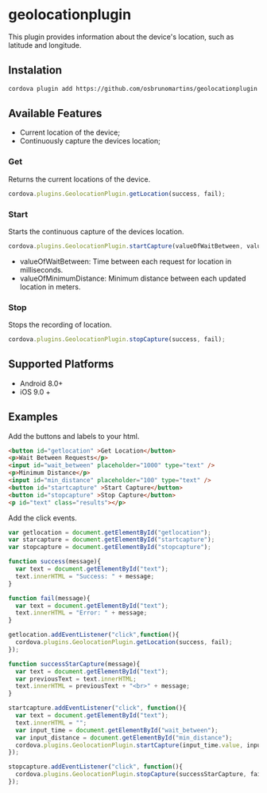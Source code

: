 # geolocationplugin
This plugin provides information about the device's location, such as latitude and longitude.

## Instalation

```sh
cordova plugin add https://github.com/osbrunomartins/geolocationplugin.git
```

## Available Features
- Current location of the device;
- Continuously capture the devices location;

### Get
Returns the current locations of the device.
```javascript
cordova.plugins.GeolocationPlugin.getLocation(success, fail);
```

### Start
Starts the continuous capture of the devices location.
```javascript
cordova.plugins.GeolocationPlugin.startCapture(valueOfWaitBetween, valueOfMinimumDistance, success, fail);
```

- valueOfWaitBetween: Time between each request for location in milliseconds.
- valueOfMinimumDistance: Minimum distance between each updated location in meters.

### Stop
Stops the recording of location.
```javascript
cordova.plugins.GeolocationPlugin.stopCapture(success, fail);
```

## Supported Platforms
- Android 8.0+
- iOS 9.0 +

## Examples
Add the buttons and labels to your html.

```html
<button id="getlocation" >Get Location</button>
<p>Wait Between Requests</p>
<input id="wait_between" placeholder="1000" type="text" />
<p>Minimum Distance</p>
<input id="min_distance" placeholder="100" type="text" />
<button id="startcapture" >Start Capture</button>
<button id="stopcapture" >Stop Capture</button>
<p id="text" class="results"></p>
```

Add the click events.

```javascript
var getlocation = document.getElementById("getlocation");
var starcapture = document.getElementById("startcapture");
var stopcapture = document.getElementById("stopcapture");

function success(message){
  var text = document.getElementById("text");
  text.innerHTML = "Success: " + message;
}

function fail(message){
  var text = document.getElementById("text");
  text.innerHTML = "Error: " + message;
}

getlocation.addEventListener("click",function(){
  cordova.plugins.GeolocationPlugin.getLocation(success, fail);
});

function successStarCapture(message){
  var text = document.getElementById("text");
  var previousText = text.innerHTML;
  text.innerHTML = previousText + "<br>" + message;
}

startcapture.addEventListener("click", function(){
  var text = document.getElementById("text");
  text.innerHTML = "";
  var input_time = document.getElementById("wait_between");
  var input_distance = document.getElementById("min_distance");
  cordova.plugins.GeolocationPlugin.startCapture(input_time.value, input_distance.value, successStarCapture, fail);
});

stopcapture.addEventListener("click", function(){
  cordova.plugins.GeolocationPlugin.stopCapture(successStarCapture, fail);
});
```
